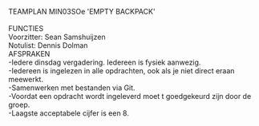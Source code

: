 TEAMPLAN MIN03SOe 'EMPTY BACKPACK'
<br/><br/>
FUNCTIES<br/>
Voorzitter: Sean Samshuijzen<br/>
Notulist: Dennis Dolman<br/>
AFSPRAKEN<br/>
-Iedere dinsdag vergadering. Iedereen is fysiek aanwezig.<br/>
-Iedereen is ingelezen in alle opdrachten, ook als je niet direct eraan meewerkt.<br/>
-Samenwerken met bestanden via Git. <br/>
-Voordat een opdracht wordt ingeleverd moet t goedgekeurd zijn door de groep.<br/>
-Laagste acceptabele cijfer is een 8.<br/>	
